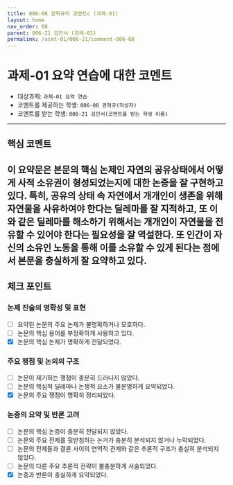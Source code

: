 ```yaml
---
title: 006-08 권혁규의 코멘트c (과제-01) 
layout: home
nav_order: 08
parent: 006-21 김민서 (과제-01)
permalink: /asmt-01/006-21/comment-006-08
---
```


# 과제-01 요약 연습에 대한 코멘트

- 대상과제: `과제-01 요약 연습`
- 코멘트를 제공하는 학생: `006-08 권혁규(작성자)` 
- 코멘트를 받는 학생: `006-21 김민서(코멘트를 받는 학생 이름)` 

---

## 핵심 코멘트

이 요약문은 본문의 핵심 논제인 자연의 공유상태에서 어떻게 사적 소유권이 형성되었는지에 대한 논증을 잘 구현하고 있다. 특히, 공유의 상태 속 자연에서 개개인이 생존을 위해 자연물을 사유하여야 한다는 딜레마를 잘 지적하고, 또 이와 같은 딜레마를 해소하기 위해서는 개개인이 자연물을 전유할 수 있어야 한다는 필요성을 잘 역설한다. 또 인간이 자신의 소유인 노동을 통해 이를 소유할 수 있게 된다는 점에서 본문을 충실하게 잘 요약하고 있다.
---

## 체크 포인트

### 논제 진술의 명확성 및 표현  
- [ ] 요약된 논문의 주요 논제가 불명확하거나 모호하다.  
- [ ] 논문의 핵심 용어를 부정확하게 사용하고 있다.  
- [x] 논문의 핵심 논제가 명확하게 전달되었다.  

### 주요 쟁점 및 논의의 구조  
- [ ] 논문이 제기하는 쟁점이 충분히 드러나지 않았다.  
- [ ] 논문의 핵심적 딜레마나 논쟁적 요소가 불분명하게 요약되었다.  
- [x] 논문의 주요 쟁점이 명확히 정리되었다.  

### 논증의 요약 및 반론 고려  
- [ ] 논문의 핵심 논증이 충분히 전달되지 않았다.  
- [ ] 논문의 주요 전제를 뒷받침하는 논거가 충분히 분석되지 않거나 누락되었다.  
- [ ] 논문의 전제들과 결론 사이의 연역적 관계와 같은 추론적 구조가 충실히 분석되지 않았다.  
- [ ] 논문의 다른 주요 추론적 전략이 불충분하게 서술되었다.
- [x] 논증과 반론이 충실하게 요약되었다. 